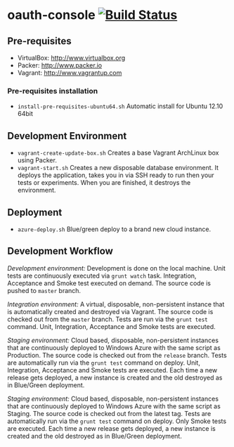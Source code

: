 oauth-console [![Build Status](https://travis-ci.org/bettiolo/oauth-console.svg?branch=master)](https://travis-ci.org/bettiolo/oauth-console)
=============

## Pre-requisites
- VirtualBox: http://www.virtualbox.org
- Packer: http://www.packer.io
- Vagrant: http://www.vagrantup.com

### Pre-requisites installation
- `install-pre-requisites-ubuntu64.sh` Automatic install for Ubuntu 12.10 64bit

## Development Environment
- `vagrant-create-update-box.sh` Creates a base Vagrant ArchLinux box using Packer.
- `vagrant-start.sh` Creates a new disposable database environment. It deploys the application, takes you in via SSH ready to run then your tests or experiments. When you are finished, it destroys the environment.

## Deployment
- `azure-deploy.sh` Blue/green deploy to a brand new cloud instance.

## Development Workflow
*Development environment:* Development is done on the local machine. Unit tests are continuously executed via `grunt watch` task. Integration, Acceptance and Smoke test executed on demand. The source code is pushed to `master` branch.

*Integration environment:* A virtual, disposable, non-persistent instance that is automatically created and destroyed via Vagrant. The source code is checked out from the `master` branch. Tests are run via the `grunt test` command. Unit, Integration, Acceptance and Smoke tests are executed.

*Staging environment:* Cloud based, disposable, non-persistent instances that are continuously deployed to Windows Azure with the same script as Production. The source code is checked out from the `release` branch. Tests are automatically run via the `grunt test` command on deploy. Unit, Integration, Acceptance and Smoke tests are executed. Each time a new release gets deployed, a new instance is created and the old destroyed as in Blue/Green deployment.

*Staging environment:* Cloud based, disposable, non-persistent instances that are continuously deployed to Windows Azure with the same script as Staging. The source code is checked out from the latest tag. Tests are automatically run via the `grunt test` command on deploy. Only Smoke tests are executed. Each time a new release gets deployed, a new instance is created and the old destroyed as in Blue/Green deployment.
